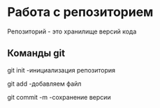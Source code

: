 # Работа с репозиторием

Репозиторий - это хранилище версий кода

## Команды git

git init -инициализация репозитория

git add -добавляем файл

git commit -m -сохранение версии
